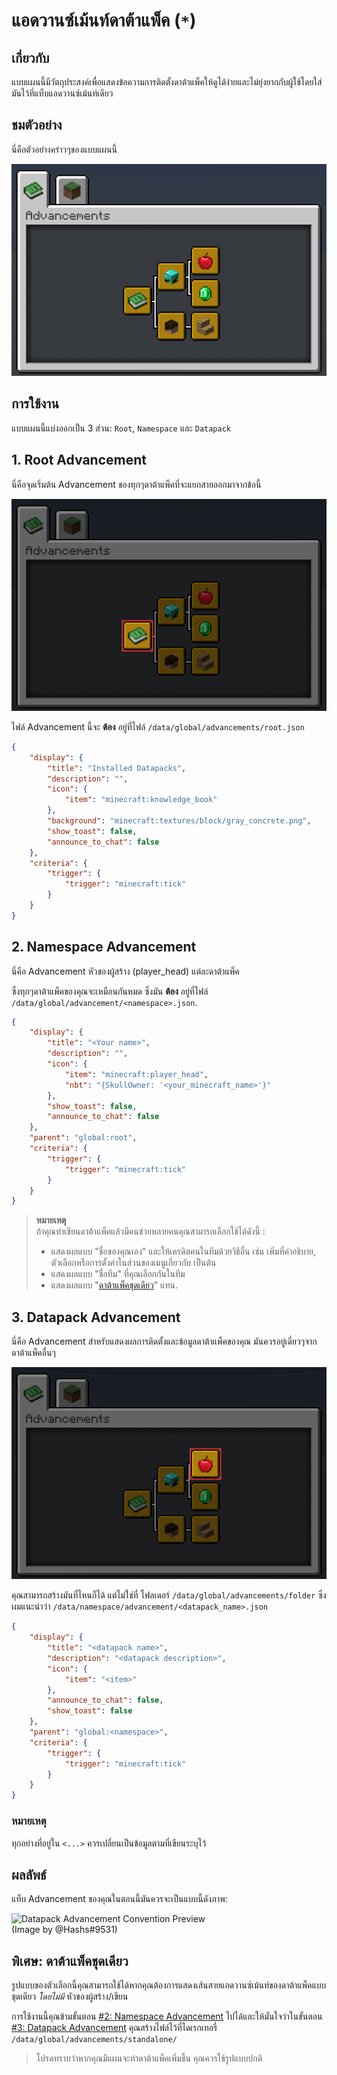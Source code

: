 # แอดวานซ์เม้นท์ดาต้าแพ็ค (`*`)

## เกี่ยวกับ

แบบแผนนี้มีวัตถุประสงค์เพื่อแสดงข้อความการติดตั้งดาต้าแพ็คให้ดูได้ง่ายและไม่ยุ่งยากกับผู้ใช้โดยใส่มันไว้ที่แท็บแอดวานซ์เม้นท์เดียว

## ชมตัวอย่าง

นี่คือตัวอย่างคร่าวๆของแบบแผนนี้

![](./advancement/preview.png)

## การใช้งาน

แบบแผนนี้แบ่งออกเป็น 3 ส่วน: `Root`, `Namespace` และ `Datapack`

## 1. Root Advancement

นี่คือจุดเริ่มต้น Advancement ของทุกๆดาต้าแพ็คที่จะแยกสายออกมาจากข้อนี้ 

![](./advancement/root.png)

ไฟล์ Advancement นี้จะ **ต้อง** อยู่ที่ไฟล์ `/data/global/advancements/root.json`

```json
{
    "display": {
        "title": "Installed Datapacks",
        "description": "",
        "icon": {
            "item": "minecraft:knowledge_book"
        },
        "background": "minecraft:textures/block/gray_concrete.png",
        "show_toast": false,
        "announce_to_chat": false
    },
    "criteria": {
        "trigger": {
            "trigger": "minecraft:tick"
        }
    }
}
```

## 2. Namespace Advancement

นี่คือ Advancement หัวของผู้สร้าง (player_head) แต่ละดาต้าแพ็ค 

ซึ่งทุกๆดาต้าแพ็คของคุณจะเหมือนกันหมด ซึ่งมัน **ต้อง** อยู่ที่ไฟล์ `/data/global/advancement/<namespace>.json`.

```json
{
    "display": {
        "title": "<Your name>",
        "description": "",
        "icon": {
            "item": "minecraft:player_head",
            "nbt": "{SkullOwner: '<your_minecraft_name>'}"
        },
        "show_toast": false,
        "announce_to_chat": false
    },
    "parent": "global:root",
    "criteria": {
        "trigger": {
            "trigger": "minecraft:tick"
        }
    }
}
```

> **หมายเหตุ**  
> ถ้าคุณทำเขียนดาต้าแพ็คแล้วมีคนช่วยหลายคนคุณสามารถเลือกใช้ได้ดังนี้ :
> - แสดงผลแบบ "ชื่อของคุณเอง" และให้เครดิตคนในทีมด้วยวิธีอื่น เช่น เพิ่มที่คำอธิบาย, ตัวเลือกหรือการตั้งค่าในส่วนของเมนูเกี่ยวกับ เป็นต้น
> - แสดงผลแบบ "ชื่อทีม" ที่คุณเลือกกันในทีม
> - แสดงผลแบบ "[ดาต้าแพ็คชุดเดียว](#พิเศษ-ดาต้าแพ็คชุดเดียว)" แทน.

## 3. Datapack Advancement

นี่คือ Advancement สำหรับแสดงผลการติดตั้งและข้อมูลดาต้าแพ็คของคุณ มันควรอยู่เดี่ยวๆจากดาต้าแพ็คอื่นๆ

![](./advancement/datapack.png)

คุณสามารถสร้างมันที่ไหนก็ได้ แต่ไม่ใช่ที่ โฟลเดอร์ `/data/global/advancements/folder` ซึ่งผมแนะนำว่า `/data/namespace/advancement/<datapack_name>.json`

```json
{
    "display": {
        "title": "<datapack name>",
        "description": "<datapack description>",
        "icon": {
            "item": "<item>"
        },
        "announce_to_chat": false,
        "show_toast": false
    },
    "parent": "global:<namespace>",
    "criteria": {
        "trigger": {
            "trigger": "minecraft:tick"
        }
    }
}
```

### หมายเหตุ

ทุกอย่างที่อยู่ใน `<...>` ควรเปลี่ยนเป็นข้อมูลตามที่เขียนระบุไว้

## ผลลัพธ์

แท็บ Advancement ของคุณในตอนนี้มันควรจะเป็นแบบนี้ดังภาพ:

![Datapack Advancement Convention Preview](https://i.imgur.com/6bzBBr1.png)  
(Image by @Hashs#9531)

## พิเศษ: ดาต้าแพ็คชุดเดียว

รูปแบบของตัวเลือกนี้คุณสามารถใช้ได้หากคุณต้องการแสดงเส้นสายแอดวานซ์เม้นท์ของดาต้าแพ็คแบบชุดเดียว *โดยไม่มี* หัวของผู้สร้าง/เขียน

การใช้งานนี้คุณข้ามขั้นตอน [#2: Namespace Advancement](#2-namespace-advancement) ไปได้และให้มั่นใจว่าในขั้นตอน [#3: Datapack Advancement](#3-datapack-advancement) คุณสร้างไฟล์ไว้ที่ไดเรกเทอรี่ `/data/global/advancements/standalone/` 

> โปรดทราบว่าหากคุณมีแผนจะทำดาต้าแพ็คเพิ่มขึ้น คุณควรใช้รูปแบบปกติ